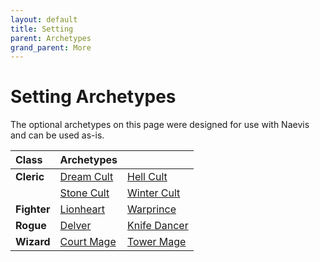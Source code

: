 ```yaml
---
layout: default
title: Setting
parent: Archetypes
grand_parent: More
---
```



# Setting Archetypes

The optional archetypes on this page were designed for use with Naevis and can be used as-is.

| Class       | Archetypes                     |                                |
| :---------- | :----------------------------- | :----------------------------- |
| **Cleric**  | [Dream Cult](cleric_dream)     | [Hell Cult](cleric_hell)       |
|             | [Stone Cult](cleric_stone)     | [Winter Cult](cleric_winter)   |
| **Fighter** | [Lionheart](fighter_lionheart) | [Warprince](fighter_warprince) |
| **Rogue**   | [Delver](rogue_delver)         | [Knife Dancer](rogue_knife)    |
| **Wizard**  | [Court Mage](wizard_court)     | [Tower Mage](wizard_tower)     |
